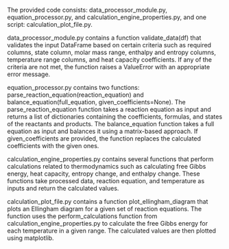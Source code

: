 The provided code consists: 
data_processor_module.py, equation_processor.py, and calculation_engine_properties.py, 
and one script: calculation_plot_file.py.


data_processor_module.py 
contains a function validate_data(df) that validates the input DataFrame based on certain criteria such as required columns,
state column, molar mass range, enthalpy and entropy columns, temperature range columns, and heat capacity coefficients.
If any of the criteria are not met, the function raises a ValueError with an appropriate error message.

equation_processor.py contains two functions: 
parse_reaction_equation(reaction_equation) and balance_equation(full_equation, given_coefficients=None). 
The parse_reaction_equation function takes a reaction equation as input and returns a list of dictionaries containing the coefficients, 
formulas, and states of the reactants and products. The balance_equation function takes a full equation as input and balances it using a matrix-based approach.
If given_coefficients are provided, the function replaces the calculated coefficients with the given ones.

calculation_engine_properties.py contains several functions that perform calculations related to thermodynamics such as calculating free Gibbs energy, 
heat capacity, entropy change, and enthalpy change. These functions take processed data, reaction equation, and temperature as inputs and return the calculated values.

calculation_plot_file.py contains a function plot_ellingham_diagram that plots an Ellingham diagram for a given set of reaction equations. 
The function uses the perform_calculations function from calculation_engine_properties.py to calculate the free Gibbs energy for each temperature in a given range.
The calculated values are then plotted using matplotlib.
